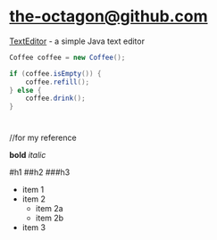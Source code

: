 # the-octagon@github.com

[TextEditor](http://github.com/the-octagon/TextEditor) - a simple Java text editor

```java
Coffee coffee = new Coffee();

if (coffee.isEmpty()) {
	coffee.refill();
} else {
	coffee.drink();
}

```


#
#
#
#
#
#
#


//for my reference

**bold**
*italic*

#h1
##h2
###h3

* item 1
* item 2
	* item 2a
	* item 2b
* item 3


